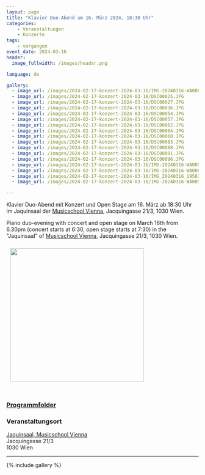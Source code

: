 ```yaml
---
layout: page
title: "Klavier Duo-Abend am 16. März 2024, 18:30 Uhr"
categories:
    - Veranstaltungen
    - Konzerte
tags:
    - vergangen
event_date: 2024-03-16
header:
  image_fullwidth: /images/header.png

language: de

gallery:
  - image_url: /images/2024-02-17-konzert-2024-03-16/IMG-20240316-WA0063.jpg
  - image_url: /images/2024-02-17-konzert-2024-03-16/DSC00025.JPG
  - image_url: /images/2024-02-17-konzert-2024-03-16/DSC00027.JPG
  - image_url: /images/2024-02-17-konzert-2024-03-16/DSC00036.JPG
  - image_url: /images/2024-02-17-konzert-2024-03-16/DSC00054.JPG
  - image_url: /images/2024-02-17-konzert-2024-03-16/DSC00057.JPG
  - image_url: /images/2024-02-17-konzert-2024-03-16/DSC00062.JPG
  - image_url: /images/2024-02-17-konzert-2024-03-16/DSC00064.JPG
  - image_url: /images/2024-02-17-konzert-2024-03-16/DSC00068.JPG
  - image_url: /images/2024-02-17-konzert-2024-03-16/DSC00083.JPG
  - image_url: /images/2024-02-17-konzert-2024-03-16/DSC00088.JPG
  - image_url: /images/2024-02-17-konzert-2024-03-16/DSC00091.JPG
  - image_url: /images/2024-02-17-konzert-2024-03-16/DSC00096.JPG
  - image_url: /images/2024-02-17-konzert-2024-03-16/IMG-20240316-WA0058.jpg
  - image_url: /images/2024-02-17-konzert-2024-03-16/IMG-20240316-WA0067.jpg
  - image_url: /images/2024-02-17-konzert-2024-03-16/IMG_20240316_195639.jpg
  - image_url: /images/2024-02-17-konzert-2024-03-16/IMG-20240316-WA0053.jpg

---
```



Klavier Duo-Abend mit Konzert und Open Stage am 16. März ab 18:30 Uhr im Jaquinsaal der [Musicschool Vienna](https://www.musicschoolvienna.com/), Jacquingasse 21/3, 1030 Wien.

Piano duo-evening with concert and open stage on March 16th from 6.30pm (concert starts at 6:30, open stage starts at 7:30) in the "Jaquinsaal" of [Musicschool Vienna](https://www.musicschoolvienna.com/), Jacquingasse 21/3, 1030 Wien.

<a href="/images/poster-2024-03-16.png"><img src="/images/poster-2024-03-16.png" style="float:left;" width="350px" hspace="10" vspace="10"></a>


<div style="clear: both;">&nbsp;</div>

### [Programmfolder](/files/2024-03-16-programm.pdf)

### Veranstaltungsort

<a href="https://www.arco-wien.at/">Jaquinsaal, Musicschool Vienna</a><br>
Jacquingasse 21/3<br>
1030 Wien<br>



<div
    data-service="googlemaps"
    data-id="!1m18!1m12!1m3!1d2659.7192873558456!2d16.38269097653893!3d48.1927598473177!2m3!1f0!2f0!3f0!3m2!1i1024!2i768!4f13.1!3m3!1m2!1s0x476d07635e60be51%3A0x1de7d0f1390ff2c0!2sJacquingasse%2021%2C%201030%20Wien!5e0!3m2!1sen!2sat!4v1704910538354!5m2!1sen!2sat"
    data-autoscale
></div>

----
{% include gallery %}

